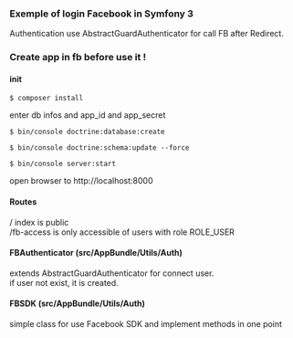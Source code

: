 ### Exemple of login Facebook in Symfony 3

Authentication use AbstractGuardAuthenticator for call FB after Redirect.

### Create app in fb before use it !

#### init

    $ composer install

enter db infos and app_id and app_secret

    $ bin/console doctrine:database:create

    $ bin/console doctrine:schema:update --force

    $ bin/console server:start

open browser to http://localhost:8000

#### Routes

/ index is public   
/fb-access is only accessible of users with role ROLE_USER


#### FBAuthenticator (src/AppBundle/Utils/Auth)

extends AbstractGuardAuthenticator for connect user.    
if user not exist, it is created.


#### FBSDK (src/AppBundle/Utils/Auth)

simple class for use Facebook SDK and implement methods in one point
